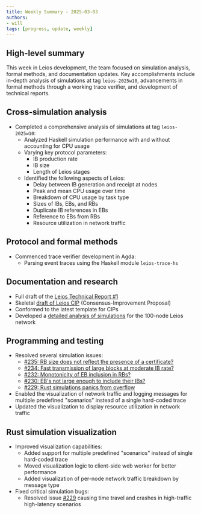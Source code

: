 ```yaml
---
title: Weekly Summary - 2025-03-03
authors:
- will
tags: [progress, update, weekly]
---
```


## High-level summary

This week in Leios development, the team focused on simulation analysis, formal methods, and documentation updates. Key accomplishments include in-depth analysis of simulations at tag `leios-2025w10`, advancements in formal methods through a working trace verifier, and development of technical reports.

## Cross-simulation analysis

- Completed a comprehensive analysis of simulations at tag `leios-2025w10`:
  - Analyzed Haskell simulation performance with and without accounting for CPU usage
  - Varying key protocol parameters:
    - IB production rate
    - IB size
    - Length of Leios stages
  - Identified the following aspects of Leios:
    - Delay between IB generation and receipt at nodes
    - Peak and mean CPU usage over time
    - Breakdown of CPU usage by task type
    - Sizes of IBs, EBs, and RBs
    - Duplicate IB references in EBs
    - Reference to EBs from RBs
    - Resource utilization in network traffic

## Protocol and formal methods

- Commenced trace verifier development in Agda:
  - Parsing event traces using the Haskell module `leios-trace-hs`

## Documentation and research

- Full draft of the [Leios Technical Report #1](https://github.com/input-output-hk/ouroboros-leios/blob/main/docs/technical-report-1.md)
- Skeletal [draft of Leios CIP](https://github.com/input-output-hk/ouroboros-leios/blob/main/docs/leios-cip-draft.md) (Consensus-Improvement Proposal)
- Conformed to the latest template for CIPs
- Developed a [detailed analysis of simulations](https://github.com/input-output-hk/ouroboros-leios/blob/main/analysis/sims/2025w10/analysis.ipynb) for the 100-node Leios network

## Programming and testing

- Resolved several simulation issues:
  - [#235: RB size does not reflect the presence of a certificate?](https://github.com/input-output-hk/ouroboros-leios/issues/235)
  - [#234: Fast transmission of large blocks at moderate IB rate?](https://github.com/input-output-hk/ouroboros-leios/issues/234)
  - [#232: Monotonicity of EB inclusion in RBs?](https://github.com/input-output-hk/ouroboros-leios/issues/232)
  - [#230: EB's not large enough to include their IBs?](https://github.com/input-output-hk/ouroboros-leios/issues/230)
  - [#229: Rust simulations panics from overflow](https://github.com/input-output-hk/ouroboros-leios/issues/229)
- Enabled the visualization of network traffic and logging messages for multiple predefined "scenarios" instead of a single hard-coded trace
- Updated the visualization to display resource utilization in network traffic

## Rust simulation visualization

- Improved visualization capabilities:
  - Added support for multiple predefined "scenarios" instead of single hard-coded trace
  - Moved visualization logic to client-side web worker for better performance
  - Added visualization of per-node network traffic breakdown by message type
- Fixed critical simulation bugs:
  - Resolved issue [#229](https://github.com/input-output-hk/ouroboros-leios/issues/229) causing time travel and crashes in high-traffic high-latency scenarios
